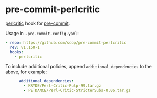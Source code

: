 # pre-commit-perlcritic

[perlcritic](https://metacpan.org/dist/Perl-Critic) hook for
[pre-commit](https://pre-commit.com).

Usage in `.pre-commit-config.yaml`:

```yaml
- repo: https://github.com/scop/pre-commit-perlcritic
  rev: v1.150-1
  hooks:
    - perlcritic
```

To include additional policies, append `additional_dependencies`
to the above, for example:

```yaml
      additional_dependencies:
        - KRYDE/Perl-Critic-Pulp-99.tar.gz
        - PETDANCE/Perl-Critic-StricterSubs-0.06.tar.gz
```
